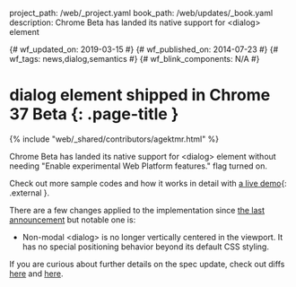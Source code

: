 project_path: /web/_project.yaml
book_path: /web/updates/_book.yaml
description: Chrome Beta has landed its native support for &lt;dialog&gt; element

{# wf_updated_on: 2019-03-15 #}
{# wf_published_on: 2014-07-23 #}
{# wf_tags: news,dialog,semantics #}
{# wf_blink_components: N/A #}

# dialog element shipped in Chrome 37 Beta {: .page-title }

{% include "web/_shared/contributors/agektmr.html" %}


Chrome Beta has landed its native support for &lt;dialog&gt; element without needing "Enable experimental Web Platform features." flag turned on.

Check out more sample codes and how it works in detail with [a live demo](https://demo.agektmr.com/dialog/){: .external }.

There are a few changes applied to the implementation since [the last announcement](/web/updates/2013/09/dialog-element-Modals-made-easy) but notable one is:

* Non-modal &lt;dialog&gt; is no longer vertically centered in the viewport. It has no special positioning behavior beyond its default CSS styling.

If you are curious about further details on the spec update, check out diffs [here](https://github.com/whatwg/html/commit/f4404b0652215d8301aec3eafde7f6e88713896d) and [here](https://github.com/whatwg/html/commit/df69e87c453671725e4f98b162c49923e957b7dd).


